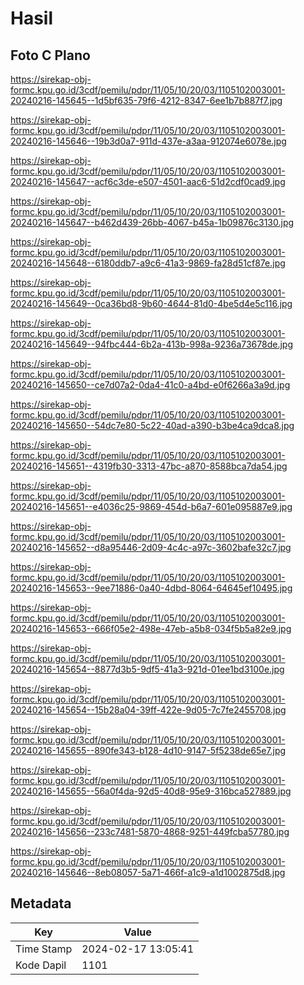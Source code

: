 # Hasil

## Foto C Plano

https://sirekap-obj-formc.kpu.go.id/3cdf/pemilu/pdpr/11/05/10/20/03/1105102003001-20240216-145645--1d5bf635-79f6-4212-8347-6ee1b7b887f7.jpg

https://sirekap-obj-formc.kpu.go.id/3cdf/pemilu/pdpr/11/05/10/20/03/1105102003001-20240216-145646--19b3d0a7-911d-437e-a3aa-912074e6078e.jpg

https://sirekap-obj-formc.kpu.go.id/3cdf/pemilu/pdpr/11/05/10/20/03/1105102003001-20240216-145647--acf6c3de-e507-4501-aac6-51d2cdf0cad9.jpg

https://sirekap-obj-formc.kpu.go.id/3cdf/pemilu/pdpr/11/05/10/20/03/1105102003001-20240216-145647--b462d439-26bb-4067-b45a-1b09876c3130.jpg

https://sirekap-obj-formc.kpu.go.id/3cdf/pemilu/pdpr/11/05/10/20/03/1105102003001-20240216-145648--6180ddb7-a9c6-41a3-9869-fa28d51cf87e.jpg

https://sirekap-obj-formc.kpu.go.id/3cdf/pemilu/pdpr/11/05/10/20/03/1105102003001-20240216-145649--0ca36bd8-9b60-4644-81d0-4be5d4e5c116.jpg

https://sirekap-obj-formc.kpu.go.id/3cdf/pemilu/pdpr/11/05/10/20/03/1105102003001-20240216-145649--94fbc444-6b2a-413b-998a-9236a73678de.jpg

https://sirekap-obj-formc.kpu.go.id/3cdf/pemilu/pdpr/11/05/10/20/03/1105102003001-20240216-145650--ce7d07a2-0da4-41c0-a4bd-e0f6266a3a9d.jpg

https://sirekap-obj-formc.kpu.go.id/3cdf/pemilu/pdpr/11/05/10/20/03/1105102003001-20240216-145650--54dc7e80-5c22-40ad-a390-b3be4ca9dca8.jpg

https://sirekap-obj-formc.kpu.go.id/3cdf/pemilu/pdpr/11/05/10/20/03/1105102003001-20240216-145651--4319fb30-3313-47bc-a870-8588bca7da54.jpg

https://sirekap-obj-formc.kpu.go.id/3cdf/pemilu/pdpr/11/05/10/20/03/1105102003001-20240216-145651--e4036c25-9869-454d-b6a7-601e095887e9.jpg

https://sirekap-obj-formc.kpu.go.id/3cdf/pemilu/pdpr/11/05/10/20/03/1105102003001-20240216-145652--d8a95446-2d09-4c4c-a97c-3602bafe32c7.jpg

https://sirekap-obj-formc.kpu.go.id/3cdf/pemilu/pdpr/11/05/10/20/03/1105102003001-20240216-145653--9ee71886-0a40-4dbd-8064-64645ef10495.jpg

https://sirekap-obj-formc.kpu.go.id/3cdf/pemilu/pdpr/11/05/10/20/03/1105102003001-20240216-145653--666f05e2-498e-47eb-a5b8-034f5b5a82e9.jpg

https://sirekap-obj-formc.kpu.go.id/3cdf/pemilu/pdpr/11/05/10/20/03/1105102003001-20240216-145654--8877d3b5-9df5-41a3-921d-01ee1bd3100e.jpg

https://sirekap-obj-formc.kpu.go.id/3cdf/pemilu/pdpr/11/05/10/20/03/1105102003001-20240216-145654--15b28a04-39ff-422e-9d05-7c7fe2455708.jpg

https://sirekap-obj-formc.kpu.go.id/3cdf/pemilu/pdpr/11/05/10/20/03/1105102003001-20240216-145655--890fe343-b128-4d10-9147-5f5238de65e7.jpg

https://sirekap-obj-formc.kpu.go.id/3cdf/pemilu/pdpr/11/05/10/20/03/1105102003001-20240216-145655--56a0f4da-92d5-40d8-95e9-316bca527889.jpg

https://sirekap-obj-formc.kpu.go.id/3cdf/pemilu/pdpr/11/05/10/20/03/1105102003001-20240216-145656--233c7481-5870-4868-9251-449fcba57780.jpg

https://sirekap-obj-formc.kpu.go.id/3cdf/pemilu/pdpr/11/05/10/20/03/1105102003001-20240216-145646--8eb08057-5a71-466f-a1c9-a1d1002875d8.jpg


## Metadata

| Key        | Value               |
| ---------- | ------------------- |
| Time Stamp | 2024-02-17 13:05:41 |
| Kode Dapil | 1101                |



